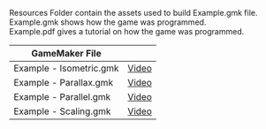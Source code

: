 Resources Folder contain the assets used to build Example.gmk file.\
Example.gmk shows how the game was programmed.\
Example.pdf gives a tutorial on how the game was programmed.

| GameMaker File |  |
| --- | --- |
|Example - Isometric.gmk | [Video](https://youtu.be/XTf_vDQ06No) |
|Example - Parallax.gmk | [Video](https://youtu.be/me8f0PmIxMU) |
|Example - Parallel.gmk | [Video](https://youtu.be/S3fuZSlH-9I) |
|Example - Scaling.gmk | [Video](https://youtu.be/ZPZXRdjoAcc) |